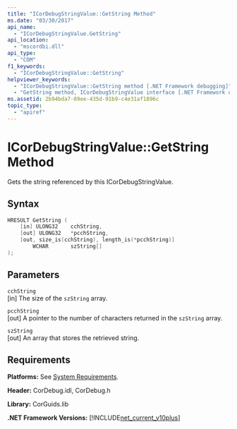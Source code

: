 ```yaml
---
title: "ICorDebugStringValue::GetString Method"
ms.date: "03/30/2017"
api_name: 
  - "ICorDebugStringValue.GetString"
api_location: 
  - "mscordbi.dll"
api_type: 
  - "COM"
f1_keywords: 
  - "ICorDebugStringValue::GetString"
helpviewer_keywords: 
  - "ICorDebugStringValue::GetString method [.NET Framework debugging]"
  - "GetString method, ICorDebugStringValue interface [.NET Framework debugging]"
ms.assetid: 2b94bda7-09ee-435d-91b9-c4e31af1896c
topic_type: 
  - "apiref"
---
```

# ICorDebugStringValue::GetString Method
Gets the string referenced by this ICorDebugStringValue.  
  
## Syntax  
  
```cpp  
HRESULT GetString (  
    [in] ULONG32    cchString,  
    [out] ULONG32   *pcchString,  
    [out, size_is(cchString), length_is(*pcchString)]
        WCHAR       szString[]  
);  
```  
  
## Parameters  
 `cchString`  
 [in] The size of the `szString` array.  
  
 `pcchString`  
 [out] A pointer to the number of characters returned in the `szString` array.  
  
 `szString`  
 [out] An array that stores the retrieved string.  
  
## Requirements  
 **Platforms:** See [System Requirements](../../get-started/system-requirements.md).  
  
 **Header:** CorDebug.idl, CorDebug.h  
  
 **Library:** CorGuids.lib  
  
 **.NET Framework Versions:** [!INCLUDE[net_current_v10plus](../../../../includes/net-current-v10plus-md.md)]
